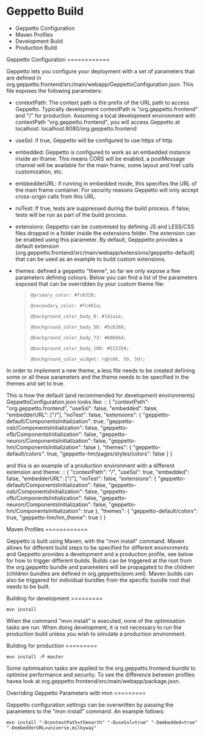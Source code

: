Geppetto Build
==============

-   Geppetto Configuration
-   Maven Profiles
-   Development Build
-   Production Build

Geppetto Configuration ============

Geppetto lets you configure your deployment with a set of parameters
that are defined in
org.geppetto.frontend/src/main/webapp/GeppettoConfiguration.json. This
file exposes the following parameters:

-   contextPath: The context path is the prefix of the URL path to
    access Geppetto. Typically development contextPath is
    "org.geppetto.frontend" and "/" for production. Assuming a local
    development environment with contextPath "org.geppetto.frontend",
    you will access Geppetto at localhost:
    localhost:8080/org.geppetto.frontend
-   useSsl: if true, Geppetto will be configured to use https of http.
-   embedded: Geppetto is configured to work as an embedded instance
    inside an iframe. This means CORS will be enabled, a postMessage
    channel will be available for the main frame, some layout and href
    calls customization, etc.
-   embbedderURL: if running in embedded mode, this specifies the URL of
    the main frame container. For security reasons Geppetto will only
    accept cross-origin calls from this URL.
-   noTest: If true, tests are suppressed during the build process. If
    false, tests will be run as part of the build process.
-   extensions: Geppetto can be customised by defining JS and LESS/CSS
    files dropped in a folder inside the extensions folder. The
    extension can be enabled using this parameter. By default, Gepppetto
    provides a default
    extension (org.geppetto.frontend/src/main/webapp/extensions/geppetto-default)
    that can be used as an example to build custom extensions.
-   themes: defined a geppetto "theme", so far we only expose a few
    parameters defining colours. Below you can find a list of the
    parameters exposed that can be overridden by your custom theme file:

    > `@primary_color: #fc6320;`
    >
    > `@secondary_color: #fc401a;`
    >
    > `@background_color_body_0: #141a1e;`
    >
    > `@background_color_body_50: #5c6268;`
    >
    > `@background_color_body_73: #60666d;`
    >
    > `@background_color_body_100: #515359;`
    >
    > `@background_color_widget: rgb(66, 59, 59);`

In order to implement a new theme, a less file needs to be created
defining some or all these parameters and the theme needs to be
specified in the themes and set to true.

This is how the default (and recommended for development environments)
GeppettoConfiguration.json looks like: :: { "contextPath":
"org.geppetto.frontend", "useSsl": false, "embedded": false,
"embedderURL": \["/"\], "noTest": false, "extensions": {
"geppetto-default/ComponentsInitialization": true,
"geppetto-osb/ComponentsInitialization": false,
"geppetto-vfb/ComponentsInitialization": false,
"geppetto-neuron/ComponentsInitialization": false,
"geppetto-hm/ComponentsInitialization": false }, "themes": {
"geppetto-default/colors": true, "geppetto-hm/pages/styles/colors":
false } }

and this is an example of a production environment with a different
extension and theme: :: { "contextPath": "/", "useSsl": true,
"embedded": false, "embedderURL": \["/"\], "noTest": false,
"extensions": { "geppetto-default/ComponentsInitialization": false,
"geppetto-osb/ComponentsInitialization": false,
"geppetto-vfb/ComponentsInitialization": false,
"geppetto-neuron/ComponentsInitialization": false,
"geppetto-hm/ComponentsInitialization": true }, "themes": {
"geppetto-default/colors": true, "geppetto-hm/hm\_theme": true } }

Maven Profiles ============

Geppetto is built using Maven, with the "mvn install" command. Maven
allows for different build steps to be specified for different
environments and Geppetto provides a development and a production
profile, see below for how to trigger different builds. Builds can be
triggered at the root from the org.geppetto bundle and parameters will
be propagated to the children (children bundles are defined in
org.geppetto/pom.xml). Maven builds can also be triggered for individual
bundles from the specific bundle root that needs to be built.

Building for development =========

`mvn install`

When the command "mvn install" is executed, none of the optimisation
tasks are run. When doing development, it is not necessary to run the
production build unless you wish to simulate a production environment.

Building for production =========

`mvn install -P master`

Some optimisation tasks are applied to the org.geppetto.frontend bundle
to optimise performance and security. To see the difference between
profiles havea look at
org.geppetto.frontend/src/main/webapp/package.json.

Overriding Geppetto Parameters with mvn =========

Geppetto configuration settings can be overwritten by passing the
parameters to the "mvn install" command. An example follows:

`mvn install "-DcontextPath=theearth" "-DuseSsl=true" "-Dembedded=true" "-DembedderURL=universe,milkyway"`
